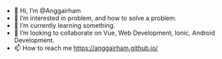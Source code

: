 - 👋 Hi, I’m @Anggairham
- 👀 I’m interested in problem, and how to solve a problem.
- 🌱 I’m currently learning something.
- 💞️ I’m looking to collaborate on Vue, Web Development, Ionic, Android Development.
- 📫 How to reach me https://anggairham.github.io/

<!---
Anggairham/Anggairham is a ✨ special ✨ repository because its `README.md` (this file) appears on your GitHub profile.
You can click the Preview link to take a look at your changes.
--->
